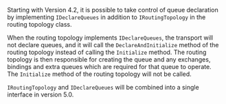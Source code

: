 Starting with Version 4.2, it is possible to take control of queue declaration by implementing `IDeclareQueues` in addition to `IRoutingTopology` in the routing topology class.

When the routing topology implements `IDeclareQueues`, the transport will not declare queues, and it will call the `DeclareAndInitialize` method of the routing topology instead of calling the `Initialize` method. The routing topology is then responsible for creating the queue and any exchanges, bindings and extra queues which are required for that queue to operate. The `Initialize` method of the routing topology will not be called.

`IRoutingTopology` and `IDeclareQueues` will be combined into a single interface in version 5.0.
